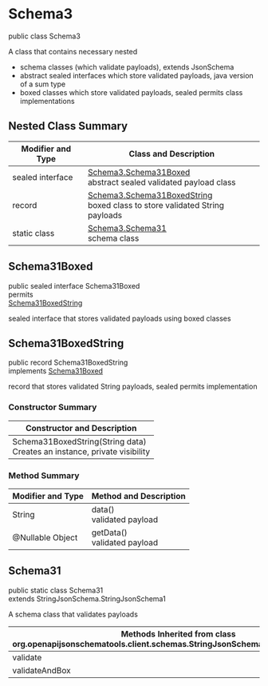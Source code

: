 # Schema3
public class Schema3<br>

A class that contains necessary nested
- schema classes (which validate payloads), extends JsonSchema
- abstract sealed interfaces which store validated payloads, java version of a sum type
- boxed classes which store validated payloads, sealed permits class implementations

## Nested Class Summary
| Modifier and Type | Class and Description |
| ----------------- | ---------------------- |
| sealed interface | [Schema3.Schema31Boxed](#schema31boxed)<br> abstract sealed validated payload class |
| record | [Schema3.Schema31BoxedString](#schema31boxedstring)<br> boxed class to store validated String payloads |
| static class | [Schema3.Schema31](#schema31)<br> schema class |

## Schema31Boxed
public sealed interface Schema31Boxed<br>
permits<br>
[Schema31BoxedString](#schema31boxedstring)

sealed interface that stores validated payloads using boxed classes

## Schema31BoxedString
public record Schema31BoxedString<br>
implements [Schema31Boxed](#schema31boxed)

record that stores validated String payloads, sealed permits implementation

### Constructor Summary
| Constructor and Description |
| --------------------------- |
| Schema31BoxedString(String data)<br>Creates an instance, private visibility |

### Method Summary
| Modifier and Type | Method and Description |
| ----------------- | ---------------------- |
| String | data()<br>validated payload |
| @Nullable Object | getData()<br>validated payload |

## Schema31
public static class Schema31<br>
extends StringJsonSchema.StringJsonSchema1

A schema class that validates payloads

| Methods Inherited from class org.openapijsonschematools.client.schemas.StringJsonSchema.StringJsonSchema1 |
| ------------------------------------------------------------------ |
| validate                                                           |
| validateAndBox                                                     |
